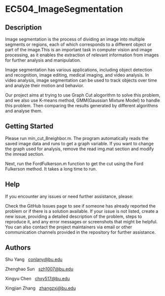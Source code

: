 # EC504_ImageSegmentation

## Description

Image segmentation is the process of dividing an image into multiple segments or regions, each of which corresponds to a different object or part of the image.This is an important task in computer vision and image processing, as it enables the extraction of relevant information from images for further analysis and manipulation.

Image segmentation has various applications, including object detection and recognition, image editing, medical imaging, and video analysis. In video analysis, image segmentation can be used to track objects over time and analyze their motion and behavior.

Our project aims at trying to use Graph Cut alogorithm to solve this problem, and we also use K-means method, GMM(Gaussian Mixture Model) to handle this problem. Then comparing the results generated by different algorithms and analyse them.


## Getting Started

Please run min_cut_8neighbor.m. The program automatically reads the saved image data and runs to get a graph variable. If you want to change the graph used for analysis, remove the read img.mat section and modify the imread section.

Next, run the FordFulkerson.m function to get the cut using the Ford Fulkerson method. It takes a long time to run.

## Help

If you encounter any issues or need further assistance, please:

Check the GitHub Issues page to see if someone has already reported the problem or if there is a solution available.
If your issue is not listed, create a new issue, providing a detailed description of the problem, steps to reproduce it, and any error messages or screenshots that might be helpful.
You can also contact the project maintainers via email or other communication channels provided in the repository for further assistance.

## Authors
Shu Yang &nbsp; conlany@bu.edu

Zhenghao Sun &nbsp; szh1007@bu.edu

Xingyu Chen &nbsp; chxy517@bu.edu

Xingjian Zhang &nbsp; zhangzxj@bu.edu
